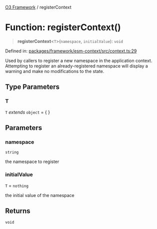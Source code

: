 [O3 Framework](../API.md) / registerContext

# Function: registerContext()

> **registerContext**\<`T`\>(`namespace`, `initialValue`): `void`

Defined in: [packages/framework/esm-context/src/context.ts:29](https://github.com/openmrs/openmrs-esm-core/blob/18d2874f03a33a6ab8295af0e87ac97fdd150718/packages/framework/esm-context/src/context.ts#L29)

Used by callers to register a new namespace in the application context. Attempting to register
an already-registered namespace will display a warning and make no modifications to the state.

## Type Parameters

### T

`T` *extends* `object` = \{ \}

## Parameters

### namespace

`string`

the namespace to register

### initialValue

`T` = `nothing`

the initial value of the namespace

## Returns

`void`
